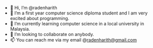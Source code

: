 - 👋 Hi, I’m @radenharith
- 👀 I’m a first year computer science diploma student and I am very excited about programming.
- 🌱 I’m currently learning computer science in a local university in Malaysia.
- 💞️ I’m looking to collaborate on anybody.
- 📫 You can reach me via my email @radenharith@gmail.com

<!---
radenharith/radenharith is a ✨ special ✨ repository because its `README.md` (this file) appears on your GitHub profile.
You can click the Preview link to take a look at your changes.
--->
